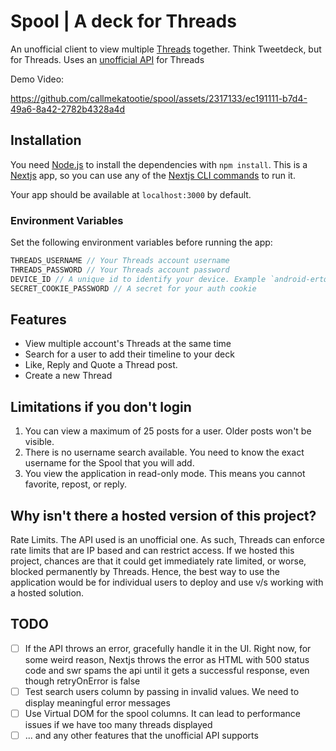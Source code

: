 # Spool | A deck for Threads

An unofficial client to view multiple [Threads](https://www.threads.net/) together. Think Tweetdeck, but for Threads. Uses an [unofficial API](https://github.com/junhoyeo/threads-api) for Threads

Demo Video:

https://github.com/callmekatootie/spool/assets/2317133/ec191111-b7d4-49a6-8a42-2782b4328a4d

## Installation

You need [Node.js](https://nodejs.org/en) to install the dependencies with `npm install`.
This is a [Nextjs](https://nextjs.org/) app, so you can use any of the [Nextjs CLI commands](https://nextjs.org/docs/app/api-reference/next-cli) to run it.

Your app should be available at `localhost:3000` by default.

### Environment Variables

Set the following environment variables before running the app:

```js
THREADS_USERNAME // Your Threads account username
THREADS_PASSWORD // Your Threads account password
DEVICE_ID // A unique id to identify your device. Example `android-ertquuil3x57000`. Needed to use the API
SECRET_COOKIE_PASSWORD // A secret for your auth cookie
```

## Features

- View multiple account's Threads at the same time
- Search for a user to add their timeline to your deck
- Like, Reply and Quote a Thread post.
- Create a new Thread

## Limitations if you don't login

1. You can view a maximum of 25 posts for a user. Older posts won't be visible.
2. There is no username search available. You need to know the exact username for the Spool that you will add.
3. You view the application in read-only mode. This means you cannot favorite, repost, or reply.

## Why isn't there a hosted version of this project?

Rate Limits. The API used is an unofficial one. As such, Threads can enforce rate limits that are IP based and can restrict access. If we hosted this project, chances are that it could get immediately rate limited, or worse, blocked permanently by Threads. Hence, the best way to use the application would be for individual users to deploy and use v/s working with a hosted solution.

## TODO

- [ ] If the API throws an error, gracefully handle it in the UI. Right now, for some weird reason, Nextjs throws the error as HTML with 500 status code and swr spams the api until it gets a successful response, even though retryOnError is false
- [ ] Test search users column by passing in invalid values. We need to display meaningful error messages
- [ ] Use Virtual DOM for the spool columns. It can lead to performance issues if we have too many threads displayed
- [ ] ... and any other features that the unofficial API supports
